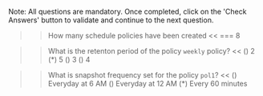 Note: All questions are mandatory. Once completed, click on the 'Check Answers' button to validate and continue to the next question.



>> How many schedule policies have been created <<
=== 8


>> What is the retenton period of the policy `weekly` policy? <<
() 2 
(*) 5
() 3
() 4


>> What is snapshot frequency set for the policy `pol1`? << 
() Everyday at 6 AM
() Everyday at 12 AM
(*) Every 60 minutes
